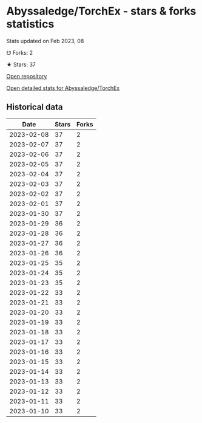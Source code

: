 # Abyssaledge/TorchEx - stars & forks statistics

Stats updated on Feb 2023, 08

☋ Forks: 2

★ Stars: 37

[Open repository](https://github.com/Abyssaledge/TorchEx)

[Open detailed stats for Abyssaledge/TorchEx](https://reviewgithub.com/rep/Abyssaledge/TorchEx)

## Historical data
| Date | Stars | Forks |
|------|-------|-------|
| 2023-02-08 | 37 | 2 | 
| 2023-02-07 | 37 | 2 | 
| 2023-02-06 | 37 | 2 | 
| 2023-02-05 | 37 | 2 | 
| 2023-02-04 | 37 | 2 | 
| 2023-02-03 | 37 | 2 | 
| 2023-02-02 | 37 | 2 | 
| 2023-02-01 | 37 | 2 | 
| 2023-01-30 | 37 | 2 | 
| 2023-01-29 | 36 | 2 | 
| 2023-01-28 | 36 | 2 | 
| 2023-01-27 | 36 | 2 | 
| 2023-01-26 | 36 | 2 | 
| 2023-01-25 | 35 | 2 | 
| 2023-01-24 | 35 | 2 | 
| 2023-01-23 | 35 | 2 | 
| 2023-01-22 | 33 | 2 | 
| 2023-01-21 | 33 | 2 | 
| 2023-01-20 | 33 | 2 | 
| 2023-01-19 | 33 | 2 | 
| 2023-01-18 | 33 | 2 | 
| 2023-01-17 | 33 | 2 | 
| 2023-01-16 | 33 | 2 | 
| 2023-01-15 | 33 | 2 | 
| 2023-01-14 | 33 | 2 | 
| 2023-01-13 | 33 | 2 | 
| 2023-01-12 | 33 | 2 | 
| 2023-01-11 | 33 | 2 | 
| 2023-01-10 | 33 | 2 | 

